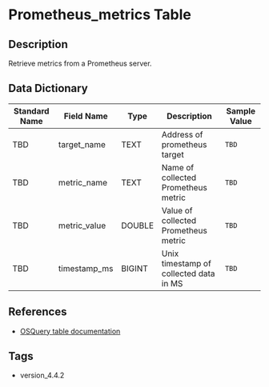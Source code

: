 # Prometheus_metrics Table

## Description
Retrieve metrics from a Prometheus server.

## Data Dictionary
|Standard Name|Field Name|Type|Description|Sample Value|
|---|---|---|---|---|
|TBD|target_name|TEXT|Address of prometheus target|`TBD`|
|TBD|metric_name|TEXT|Name of collected Prometheus metric|`TBD`|
|TBD|metric_value|DOUBLE|Value of collected Prometheus metric|`TBD`|
|TBD|timestamp_ms|BIGINT|Unix timestamp of collected data in MS|`TBD`|

## References
* [OSQuery table documentation](https://osquery.io/schema/current#prometheus_metrics)

## Tags
* version_4.4.2